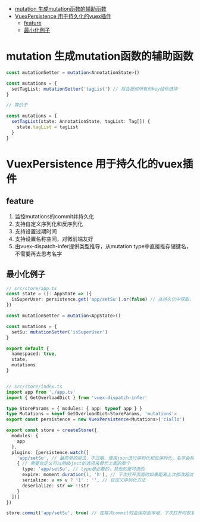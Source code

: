 - [mutation 生成mutation函数的辅助函数](#mutation-生成mutation函数的辅助函数)
- [VuexPersistence 用于持久化的vuex插件](#vuexpersistence-用于持久化的vuex插件)
  - [feature](#feature)
  - [最小化例子](#最小化例子)
# mutation 生成mutation函数的辅助函数
```ts
const mutationSetter = mutation<AnnotationState>()

const mutations = {
  setTagList: mutationSetter('tagList') // 将会提供所有的key给你选择
}

// 等价于

const mutations = {
  setTagList(state: AnnotationState, tagList: Tag[]) {
    state.tagList = tagList
  }
}
```

# VuexPersistence 用于持久化的vuex插件
## feature
1. 监控mutations的commit并持久化
2. 支持自定义序列化和反序列化
3. 支持设置过期时间
4. 支持设置名称空间，对微前端友好
5. 由vuex-dispatch-infer提供类型推导，从mutation type中直接推存储键名，不需要再去思考名字
## 最小化例子
```ts
// src/store/app.ts
const state = (): AppState => ({
  isSuperUser: persistence.get('app/setSu').or(false) // 从持久化中获取，如果没找到则使用false
})

const mutationSetter = mutation<AppState>()

const mutations = {
  setSu: mutationSetter('isSuperUser')
}

export default {
  namespaced: true,
  state,
  mutations
}


// src/store/index.ts
import app from './app.ts'
import { GetOverloadDict } from 'vuex-dispatch-infer'

type StoreParams = { modules: { app: typeof app } }
type Mutations = keyof GetOverloadDict<StoreParams, 'mutations'>
export const persistence = new VuexPersistence<Mutations>('ciallo')

export const store = createStore({
  modules: {
    app
  },
  plugins: [persistence.watch([
    'app/setSu', // 最简单的用法，不过期，使用json进行序列化和反序列化，名字会帮你推出来
    { // 需要自定义可以用object的选项来替代上面的那个
      type: 'app/setSu', // type是必要的，其他的是可选的
      expire: moment.duration(1, 'h'), // 下次打开页面时如果距离上次修改超过一小时会删除
      serialize: v => v ? '1' : '', // 自定义序列化方法
      deserialize: str => !!str
    }
  ])]
})

store.commit('app/setSu', true) // 在每次commit时会保存到本地，下次打开时恢复
```
